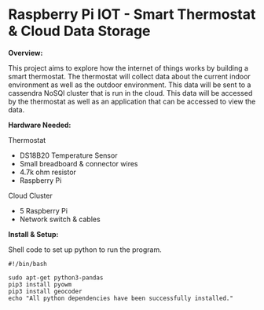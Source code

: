 Raspberry Pi IOT - Smart Thermostat & Cloud Data Storage
========================================================

**Overview:**

This project aims to explore how the internet of things works by building a smart thermostat.  The thermostat will collect data about the current indoor environment as well as the outdoor environment.  This data will be sent to a cassendra NoSQl cluster that is run in the cloud.  This data will be accessed by the thermostat as well as an application that can be accessed to view the data.

**Hardware Needed:**

Thermostat

  * DS18B20 Temperature Sensor
  * Small breadboard & connector wires
  * 4.7k ohm resistor
  * Raspberry Pi

Cloud Cluster

  * 5 Raspberry Pi
  * Network switch & cables
  
**Install & Setup:**

Shell code to set up python to run the program.

```shell
#!/bin/bash

sudo apt-get python3-pandas
pip3 install pyowm
pip3 install geocoder
echo "All python dependencies have been successfully installed."

```
